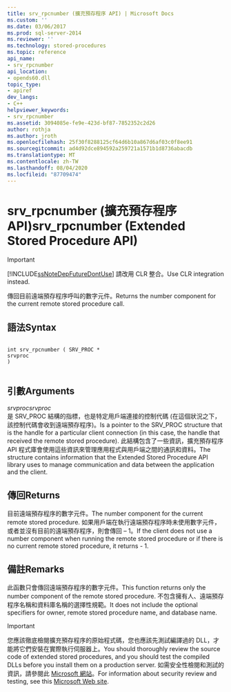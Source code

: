 ```yaml
---
title: srv_rpcnumber (擴充預存程序 API) | Microsoft Docs
ms.custom: ''
ms.date: 03/06/2017
ms.prod: sql-server-2014
ms.reviewer: ''
ms.technology: stored-procedures
ms.topic: reference
api_name:
- srv_rpcnumber
api_location:
- opends60.dll
topic_type:
- apiref
dev_langs:
- C++
helpviewer_keywords:
- srv_rpcnumber
ms.assetid: 3094085e-fe9e-423d-bf87-7852352c2d26
author: rothja
ms.author: jroth
ms.openlocfilehash: 25f30f8288125cf64d6b10a867d6af03c0f8ee91
ms.sourcegitcommit: ad4d92dce894592a259721a1571b1d8736abacdb
ms.translationtype: MT
ms.contentlocale: zh-TW
ms.lasthandoff: 08/04/2020
ms.locfileid: "87709474"
---
```

# <a name="srv_rpcnumber-extended-stored-procedure-api"></a><span data-ttu-id="01d17-102">srv_rpcnumber (擴充預存程序 API)</span><span class="sxs-lookup"><span data-stu-id="01d17-102">srv_rpcnumber (Extended Stored Procedure API)</span></span>
    
> [!IMPORTANT]  
>  [!INCLUDE[ssNoteDepFutureDontUse](../../includes/ssnotedepfuturedontuse-md.md)] <span data-ttu-id="01d17-103">請改用 CLR 整合。</span><span class="sxs-lookup"><span data-stu-id="01d17-103">Use CLR integration instead.</span></span>  
  
 <span data-ttu-id="01d17-104">傳回目前遠端預存程序呼叫的數字元件。</span><span class="sxs-lookup"><span data-stu-id="01d17-104">Returns the number component for the current remote stored procedure call.</span></span>  
  
## <a name="syntax"></a><span data-ttu-id="01d17-105">語法</span><span class="sxs-lookup"><span data-stu-id="01d17-105">Syntax</span></span>  
  
```  
  
int srv_rpcnumber ( SRV_PROC *  
srvproc   
)  
  
```  
  
## <a name="arguments"></a><span data-ttu-id="01d17-106">引數</span><span class="sxs-lookup"><span data-stu-id="01d17-106">Arguments</span></span>  
 <span data-ttu-id="01d17-107">*srvproc*</span><span class="sxs-lookup"><span data-stu-id="01d17-107">*srvproc*</span></span>  
 <span data-ttu-id="01d17-108">是 SRV_PROC 結構的指標，也是特定用戶端連接的控制代碼 (在這個狀況之下，該控制代碼會收到遠端預存程序)。</span><span class="sxs-lookup"><span data-stu-id="01d17-108">Is a pointer to the SRV_PROC structure that is the handle for a particular client connection (in this case, the handle that received the remote stored procedure).</span></span> <span data-ttu-id="01d17-109">此結構包含了一些資訊，擴充預存程序 API 程式庫會使用這些資訊來管理應用程式與用戶端之間的通訊和資料。</span><span class="sxs-lookup"><span data-stu-id="01d17-109">The structure contains information that the Extended Stored Procedure API library uses to manage communication and data between the application and the client.</span></span>  
  
## <a name="returns"></a><span data-ttu-id="01d17-110">傳回</span><span class="sxs-lookup"><span data-stu-id="01d17-110">Returns</span></span>  
 <span data-ttu-id="01d17-111">目前遠端預存程序的數字元件。</span><span class="sxs-lookup"><span data-stu-id="01d17-111">The number component for the current remote stored procedure.</span></span> <span data-ttu-id="01d17-112">如果用戶端在執行遠端預存程序時未使用數字元件，或者並沒有目前的遠端預存程序，則會傳回 – 1。</span><span class="sxs-lookup"><span data-stu-id="01d17-112">If the client does not use a number component when running the remote stored procedure or if there is no current remote stored procedure, it returns - 1.</span></span>  
  
## <a name="remarks"></a><span data-ttu-id="01d17-113">備註</span><span class="sxs-lookup"><span data-stu-id="01d17-113">Remarks</span></span>  
 <span data-ttu-id="01d17-114">此函數只會傳回遠端預存程序的數字元件。</span><span class="sxs-lookup"><span data-stu-id="01d17-114">This function returns only the number component of the remote stored procedure.</span></span> <span data-ttu-id="01d17-115">不包含擁有人、遠端預存程序名稱和資料庫名稱的選擇性規範。</span><span class="sxs-lookup"><span data-stu-id="01d17-115">It does not include the optional specifiers for owner, remote stored procedure name, and database name.</span></span>  
  
> [!IMPORTANT]  
>  <span data-ttu-id="01d17-116">您應該徹底檢閱擴充預存程序的原始程式碼，您也應該先測試編譯過的 DLL，才能將它們安裝在實際執行伺服器上。</span><span class="sxs-lookup"><span data-stu-id="01d17-116">You should thoroughly review the source code of extended stored procedures, and you should test the compiled DLLs before you install them on a production server.</span></span> <span data-ttu-id="01d17-117">如需安全性檢閱和測試的資訊，請參閱此 [Microsoft 網站](https://go.microsoft.com/fwlink/?LinkID=54761&amp;clcid=0x409https://msdn.microsoft.com/security/)。</span><span class="sxs-lookup"><span data-stu-id="01d17-117">For information about security review and testing, see this [Microsoft Web site](https://go.microsoft.com/fwlink/?LinkID=54761&amp;clcid=0x409https://msdn.microsoft.com/security/).</span></span>  
  
  

